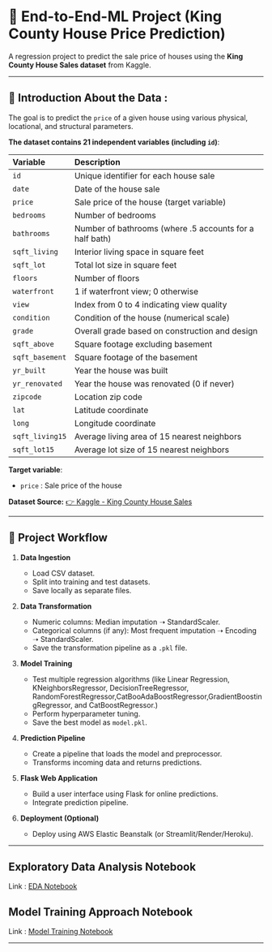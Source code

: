 # 🏡 End-to-End-ML Project (King County House Price Prediction)

A regression project to predict the sale price of houses using the **King County House Sales dataset** from Kaggle.

---

## 📖 Introduction About the Data :

The goal is to predict the `price` of a given house using various physical, locational, and structural parameters.

**The dataset contains 21 independent variables (including `id`)**:

| Variable | Description |
|:--------------|:-----------------------------------------------------------|
| `id`            | Unique identifier for each house sale |
| `date`          | Date of the house sale |
| `price`         | Sale price of the house (target variable) |
| `bedrooms`      | Number of bedrooms |
| `bathrooms`     | Number of bathrooms (where .5 accounts for a half bath) |
| `sqft_living`   | Interior living space in square feet |
| `sqft_lot`      | Total lot size in square feet |
| `floors`        | Number of floors |
| `waterfront`    | 1 if waterfront view; 0 otherwise |
| `view`          | Index from 0 to 4 indicating view quality |
| `condition`     | Condition of the house (numerical scale) |
| `grade`         | Overall grade based on construction and design |
| `sqft_above`    | Square footage excluding basement |
| `sqft_basement` | Square footage of the basement |
| `yr_built`      | Year the house was built |
| `yr_renovated`  | Year the house was renovated (0 if never) |
| `zipcode`       | Location zip code |
| `lat`           | Latitude coordinate |
| `long`          | Longitude coordinate |
| `sqft_living15` | Average living area of 15 nearest neighbors |
| `sqft_lot15`    | Average lot size of 15 nearest neighbors |

**Target variable**:

- `price` : Sale price of the house  

**Dataset Source:**   [👉 Kaggle - King County House Sales](https://www.kaggle.com/datasets/harlfoxem/housesalesprediction)

---

## 📌 Project Workflow

1. **Data Ingestion**
   - Load CSV dataset.
   - Split into training and test datasets.
   - Save locally as separate files.

2. **Data Transformation**
   - Numeric columns: Median imputation ➝ StandardScaler.
   - Categorical columns (if any): Most frequent imputation ➝ Encoding ➝ StandardScaler.
   - Save the transformation pipeline as a `.pkl` file.

3. **Model Training**
   - Test multiple regression algorithms (like Linear Regression, KNeighborsRegressor, DecisionTreeRegressor, RandomForestRegressor,CatBooAdaBoostRegressor,GradientBoostingRegressor, and CatBoostRegressor.)
   - Perform hyperparameter tuning.
   - Save the best model as `model.pkl`.

4. **Prediction Pipeline**
   - Create a pipeline that loads the model and preprocessor.
   - Transforms incoming data and returns predictions.

5. **Flask Web Application**
   - Build a user interface using Flask for online predictions.
   - Integrate prediction pipeline.

6. **Deployment (Optional)**
   - Deploy using AWS Elastic Beanstalk (or Streamlit/Render/Heroku).

---

## Exploratory Data Analysis Notebook

Link : [EDA Notebook](./notebook/1_EDA_Gemstone_price.ipynb)

## Model Training Approach Notebook

Link : [Model Training Notebook](./notebook/2_Model_Training_Gemstone.ipynb)

---

